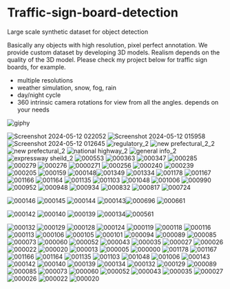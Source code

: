 # Traffic-sign-board-detection
Large scale synthetic dataset for object detection

Basically any objects with high resolution, pixel perfect annotation.
We provide custom dataset by developing 3D models.
Realism depends on the quality of the 3D model. Please check my project below for traffic sign boards, for example.

- multiple resolutions
- weather simulation, snow, fog, rain
- day/night cycle
- 360 intrinsic camera rotations for view from all the angles. depends on your needs
  
![giphy](https://github.com/soans1994/Traffic-sign-board-detection/assets/30766648/37081867-8ee3-47a6-96bb-61f0d6e2c16a)

![Screenshot 2024-05-12 022052](https://github.com/soans1994/Traffic-sign-board-detection/assets/30766648/337e517d-2331-4493-8f4a-97c51520bdda)
![Screenshot 2024-05-12 015958](https://github.com/soans1994/Traffic-sign-board-detection/assets/30766648/5951f87c-5048-421e-bd53-b418cc175f1e)
![Screenshot 2024-05-12 012645](https://github.com/soans1994/Traffic-sign-board-detection/assets/30766648/298a9436-ad62-4279-bfbd-3b9405eadfcb)
![regulatory_2](https://github.com/soans1994/Traffic-sign-board-detection/assets/30766648/bde2ee09-eb71-450e-8101-45940ccc4275)
![new prefectural_2_2](https://github.com/soans1994/Traffic-sign-board-detection/assets/30766648/393d4cec-1962-461f-b74b-e701139f4edb)
![new prefectural_2](https://github.com/soans1994/Traffic-sign-board-detection/assets/30766648/4c28bf2e-3485-46d6-aff5-013deaffafea)
![national highway_2](https://github.com/soans1994/Traffic-sign-board-detection/assets/30766648/6300aa72-3d39-4947-9b7d-5638dd51d4a9)
![general info_2](https://github.com/soans1994/Traffic-sign-board-detection/assets/30766648/d9d6849f-84c3-4069-abf1-6926a9ee02d3)
![expressway sheild_2](https://github.com/soans1994/Traffic-sign-board-detection/assets/30766648/764a863a-757a-4434-bd3f-48b8dd843af7)
![000553](https://github.com/soans1994/Traffic-sign-board-detection/assets/30766648/d7445ba0-92f1-44d3-afe9-a37eea96fc3e)
![000363](https://github.com/soans1994/Traffic-sign-board-detection/assets/30766648/4150776d-cdcb-49db-8d3b-3cdd2fb626fb)
![000347](https://github.com/soans1994/Traffic-sign-board-detection/assets/30766648/e20685ec-d9f7-4434-ac2d-ec50c65ee2ca)
![000285](https://github.com/soans1994/Traffic-sign-board-detection/assets/30766648/f858400c-c859-4a02-9fba-93cbdb5da0e8)
![000279](https://github.com/soans1994/Traffic-sign-board-detection/assets/30766648/41915ecd-0b0f-4960-9671-d736811c3db4)
![000276](https://github.com/soans1994/Traffic-sign-board-detection/assets/30766648/3870d1c7-464a-401c-90a1-1b159b2e5401)
![0000271](https://github.com/soans1994/Traffic-sign-board-detection/assets/30766648/2db5b9db-bc9d-419f-93fe-d3a4e46d6f81)
![000256](https://github.com/soans1994/Traffic-sign-board-detection/assets/30766648/0cdf94bc-c1fc-4f3f-8e72-0a7cb6455226)
![000240](https://github.com/soans1994/Traffic-sign-board-detection/assets/30766648/63c85008-81c1-44af-924d-6e974e885d38)
![000239](https://github.com/soans1994/Traffic-sign-board-detection/assets/30766648/f450bf6d-30f8-4133-a703-3c19ab92f3d1)
![000205](https://github.com/soans1994/Traffic-sign-board-detection/assets/30766648/5b7c0e23-e4d8-4b2c-bfed-f1e6732e26a9)
![000159](https://github.com/soans1994/Traffic-sign-board-detection/assets/30766648/74627e92-88e0-466b-bab3-8de2dab6afec)
![000148](https://github.com/soans1994/Traffic-sign-board-detection/assets/30766648/96517df2-1414-4903-8853-3df353332cf6)![001349](https://github.com/soans1994/Traffic-sign-board-detection/assets/30766648/107cc579-0f8f-4c9f-b75d-6e7c08505738)
![001334](https://github.com/soans1994/Traffic-sign-board-detection/assets/30766648/f99e37f8-d5cb-4ff9-a6be-2dfb3f83a667)
![001178](https://github.com/soans1994/Traffic-sign-board-detection/assets/30766648/152051e2-685b-41fc-b545-2b4fc54265a6)
![001167](https://github.com/soans1994/Traffic-sign-board-detection/assets/30766648/b0aa5c79-fd57-469b-a6d4-bc2082bbb450)
![001166](https://github.com/soans1994/Traffic-sign-board-detection/assets/30766648/729ca134-a745-40d5-b892-2be7ddc2e11d)
![001164](https://github.com/soans1994/Traffic-sign-board-detection/assets/30766648/af2a7156-3712-42cb-9fae-2ec0347813a5)
![001135](https://github.com/soans1994/Traffic-sign-board-detection/assets/30766648/d5b2a56e-df78-439a-987a-a99b52c4c674)
![001103](https://github.com/soans1994/Traffic-sign-board-detection/assets/30766648/7a4bfb46-a0e9-48cc-87ee-7cb6b588bb84)
![001048](https://github.com/soans1994/Traffic-sign-board-detection/assets/30766648/7b1114ae-f235-4168-964c-4830b696aadb)
![001006](https://github.com/soans1994/Traffic-sign-board-detection/assets/30766648/51405730-7324-40c9-af1d-c8c64a306aa4)
![000990](https://github.com/soans1994/Traffic-sign-board-detection/assets/30766648/3327823b-ea82-4fe8-bac2-06e5555ab784)
![000952](https://github.com/soans1994/Traffic-sign-board-detection/assets/30766648/ce73dbb0-b35a-40ce-8069-2d3e80926202)
![000948](https://github.com/soans1994/Traffic-sign-board-detection/assets/30766648/eae192eb-89e4-4562-a39c-c8b71b4d4500)
![000934](https://github.com/soans1994/Traffic-sign-board-detection/assets/30766648/08799dea-cb91-4d64-bd8d-7d9b4e8375ce)
![000832](https://github.com/soans1994/Traffic-sign-board-detection/assets/30766648/1aba618d-3c92-42f5-b85e-5feb4dfab055)
![000817](https://github.com/soans1994/Traffic-sign-board-detection/assets/30766648/f0f17674-9800-407a-9e4e-154e6fcbb442)
![000724](https://github.com/soans1994/Traffic-sign-board-detection/assets/30766648/c8ba0da9-e747-4d91-bbf0-ea83ccb01ee8)

![000146](https://github.com/soans1994/Traffic-sign-board-detection/assets/30766648/ce51e83a-889e-4778-907f-7b44b98cb134)
![000145](https://github.com/soans1994/Traffic-sign-board-detection/assets/30766648/9e399e95-d914-4581-ae94-e693c224b294)
![000144](https://github.com/soans1994/Traffic-sign-board-detection/assets/30766648/eb3e90b2-2683-473f-8215-c42d7494f39b)
![000143](https://github.com/soans1994/Traffic-sign-board-detection/assets/30766648/a7ebdbe5-ce97-4909-9ee8-c5264c232055)![000696](https://github.com/soans1994/Traffic-sign-board-detection/assets/30766648/18011db3-a563-4370-b7d8-1b4d6a8af20b)
![000661](https://github.com/soans1994/Traffic-sign-board-detection/assets/30766648/dcc6935c-3884-4262-988c-c6342fa3e0a9)

![000142](https://github.com/soans1994/Traffic-sign-board-detection/assets/30766648/d1f944f5-11d3-48e0-a646-6545ace04d4e)
![000140](https://github.com/soans1994/Traffic-sign-board-detection/assets/30766648/a8f0787f-8f70-457e-962a-1a83e3d1f394)
![000139](https://github.com/soans1994/Traffic-sign-board-detection/assets/30766648/d27aee58-86f0-4d77-94fc-c30a7653b05a)
![000134](https://github.com/soans1994/Traffic-sign-board-detection/assets/30766648/c736271f-74d5-4155-94e5-eebfb428e5bb)![000561](https://github.com/soans1994/Traffic-sign-board-detection/assets/30766648/d099c138-3ddf-4b09-b94c-5008fc622f7b)

![000132](https://github.com/soans1994/Traffic-sign-board-detection/assets/30766648/4a0454b7-f8d5-4f68-b899-c042c300e8db)
![000129](https://github.com/soans1994/Traffic-sign-board-detection/assets/30766648/89ce26da-97a0-465d-b53c-70e51d8ef88f)
![000128](https://github.com/soans1994/Traffic-sign-board-detection/assets/30766648/6d79d17a-40a7-4443-bf35-1004e6657572)
![000124](https://github.com/soans1994/Traffic-sign-board-detection/assets/30766648/d3056b44-47e5-4c7d-b776-61cab0395fb5)
![000119](https://github.com/soans1994/Traffic-sign-board-detection/assets/30766648/56ded8ba-35f4-44e7-ac3f-056ab913d75a)
![000118](https://github.com/soans1994/Traffic-sign-board-detection/assets/30766648/26792019-0bb5-48f5-8c59-683aeeec6773)
![000116](https://github.com/soans1994/Traffic-sign-board-detection/assets/30766648/3e561230-6766-45de-8b8a-8ac8206b395e)
![000113](https://github.com/soans1994/Traffic-sign-board-detection/assets/30766648/54c6ad68-8b76-4f2f-99cd-423049e0ed58)
![000106](https://github.com/soans1994/Traffic-sign-board-detection/assets/30766648/d54a7d15-94dd-40fc-9d12-6524a0eb00ae)
![000105](https://github.com/soans1994/Traffic-sign-board-detection/assets/30766648/e57e8c19-84d3-407a-8cc0-ca5babfec180)
![000101](https://github.com/soans1994/Traffic-sign-board-detection/assets/30766648/3ab43d6e-b026-4d4c-a58c-86ece5713953)
![000094](https://github.com/soans1994/Traffic-sign-board-detection/assets/30766648/e0df5317-5d26-4cfe-b15c-304622d91358)
![000089](https://github.com/soans1994/Traffic-sign-board-detection/assets/30766648/da88108b-4b3f-471f-bda4-309defdc8774)
![000085](https://github.com/soans1994/Traffic-sign-board-detection/assets/30766648/7daa1a31-82d1-4c5c-8f12-279989fe1f8e)
![000073](https://github.com/soans1994/Traffic-sign-board-detection/assets/30766648/d72cbb02-047a-4311-be7a-6c4f120987a0)
![000060](https://github.com/soans1994/Traffic-sign-board-detection/assets/30766648/f796eb9c-5923-4de9-9604-5b0df10bcd81)
![000052](https://github.com/soans1994/Traffic-sign-board-detection/assets/30766648/112713db-d954-4648-9cf6-385902152d12)
![000043](https://github.com/soans1994/Traffic-sign-board-detection/assets/30766648/d1a41e3a-8e87-4654-a038-430be5e99488)
![000035](https://github.com/soans1994/Traffic-sign-board-detection/assets/30766648/4ba47e1d-bcdb-4a66-bc87-2a4c7ff93368)
![000027](https://github.com/soans1994/Traffic-sign-board-detection/assets/30766648/bf41425d-1562-4f21-9732-1add2a276377)
![000026](https://github.com/soans1994/Traffic-sign-board-detection/assets/30766648/0afa8f8d-1d41-447c-8dff-acb7b03352bb)
![000022](https://github.com/soans1994/Traffic-sign-board-detection/assets/30766648/7f331b4f-52c7-46ce-b093-12c437af8274)
![000020](https://github.com/soans1994/Traffic-sign-board-detection/assets/30766648/20debccb-d72e-4cb0-ae2a-3dd56a661946)
![000013](https://github.com/soans1994/Traffic-sign-board-detection/assets/30766648/e434277f-db8a-4191-a362-e05bc199abea)
![000005](https://github.com/soans1994/Traffic-sign-board-detection/assets/30766648/ab40a7cb-7525-4284-abeb-ffcdf7fceeb9)
![000000](https://github.com/soans1994/Traffic-sign-board-detection/assets/30766648/d503b4a7-70d7-4389-8d8c-b45d882f808b)
![001178](https://github.com/soans1994/Traffic-sign-board-detection/assets/30766648/745a5608-caa3-4476-ad60-9b816d529115)
![001167](https://github.com/soans1994/Traffic-sign-board-detection/assets/30766648/d825d783-df7e-493b-9e8e-e77af0341b4d)
![001166](https://github.com/soans1994/Traffic-sign-board-detection/assets/30766648/7a94a7be-fa4e-472f-8f5e-311dcde1d9f1)
![001164](https://github.com/soans1994/Traffic-sign-board-detection/assets/30766648/45decd46-469c-4046-a32f-0cdefc2c7dce)
![001135](https://github.com/soans1994/Traffic-sign-board-detection/assets/30766648/60408e25-4d17-4420-8fbe-70a1cfb00d19)
![001103](https://github.com/soans1994/Traffic-sign-board-detection/assets/30766648/3676bb6b-67bd-4f34-a8c2-e21767bec6f1)
![001048](https://github.com/soans1994/Traffic-sign-board-detection/assets/30766648/a0fbde7b-fa36-4150-849f-b4ca27a67c51)
![001006](https://github.com/soans1994/Traffic-sign-board-detection/assets/30766648/7488341a-7841-425a-8a76-9f0889a18a69)
![000143](https://github.com/soans1994/Traffic-sign-board-detection/assets/30766648/f9bf7686-4aba-469f-ada2-dca44f7e4eba)
![000142](https://github.com/soans1994/Traffic-sign-board-detection/assets/30766648/e00ba64b-ce98-4d48-a983-1f7a6d0c00b0)
![000140](https://github.com/soans1994/Traffic-sign-board-detection/assets/30766648/f4acbe1b-e502-4168-a68a-f33d0ec03a1c)
![000139](https://github.com/soans1994/Traffic-sign-board-detection/assets/30766648/9b2b54f2-3fa0-4ad5-acef-c2610d2f60f2)
![000134](https://github.com/soans1994/Traffic-sign-board-detection/assets/30766648/8a3f5d66-c4aa-4e13-beea-27e7a4ce05c1)
![000132](https://github.com/soans1994/Traffic-sign-board-detection/assets/30766648/5da897b5-e969-4cbc-b497-5727c6690581)
![000129](https://github.com/soans1994/Traffic-sign-board-detection/assets/30766648/3c57e516-1442-4b7d-8a56-58eb9f61bdbc)
![000089](https://github.com/soans1994/Traffic-sign-board-detection/assets/30766648/00647d0e-7abe-4e15-a7aa-5c600afef8a5)
![000085](https://github.com/soans1994/Traffic-sign-board-detection/assets/30766648/a8487010-eb2e-4522-b568-26cb6e4143e1)
![000073](https://github.com/soans1994/Traffic-sign-board-detection/assets/30766648/0fdcedbd-d0d3-444c-806f-712d9f307a52)
![000060](https://github.com/soans1994/Traffic-sign-board-detection/assets/30766648/0b1bc3e7-5de3-41d5-b81e-705dec0e2df5)
![000052](https://github.com/soans1994/Traffic-sign-board-detection/assets/30766648/e2568fcc-2128-4917-bbed-928c798b381c)
![000043](https://github.com/soans1994/Traffic-sign-board-detection/assets/30766648/b991c781-8af3-4bea-bb3a-6ae30268f7b5)
![000035](https://github.com/soans1994/Traffic-sign-board-detection/assets/30766648/81e66e60-ac70-47c0-a736-11990695d24d)
![000027](https://github.com/soans1994/Traffic-sign-board-detection/assets/30766648/f68b9110-46fc-4626-9504-0c77ea6e8c2b)
![000026](https://github.com/soans1994/Traffic-sign-board-detection/assets/30766648/10a1549d-0f4e-43cc-a309-7fe9977406c5)
![000022](https://github.com/soans1994/Traffic-sign-board-detection/assets/30766648/674ceb13-3101-4a4f-ae79-8d494bffab19)
![000020](https://github.com/soans1994/Traffic-sign-board-detection/assets/30766648/a8907746-1c6f-4614-93d4-c942f686e5e0)
